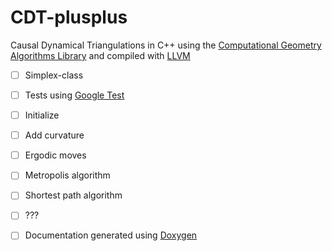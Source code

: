 CDT-plusplus
============

Causal Dynamical Triangulations in C++ using the [Computational Geometry Algorithms Library][1] and compiled with [LLVM][2]

- [ ] Simplex-class
- [ ] Tests using [Google Test][3]
- [ ] Initialize
- [ ] Add curvature
- [ ] Ergodic moves
- [ ] Metropolis algorithm
- [ ] Shortest path algorithm
- [ ] ???
- [ ] Documentation generated using [Doxygen][4]


[1]: http://www.cgal.org
[2]: http://llvm.org 
[3]: http://code.google.com/p/googletest/
[4]: http://www.doxygen.org